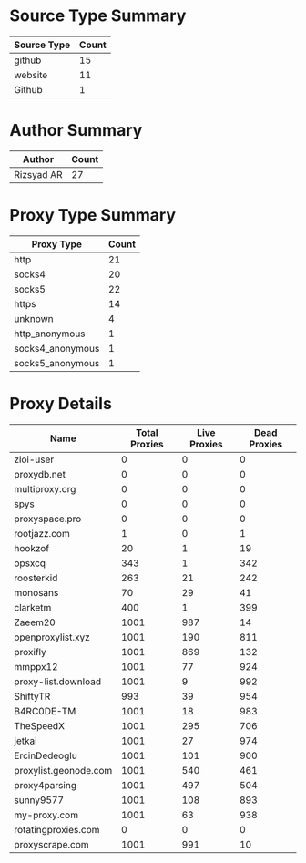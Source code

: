 # Source Type Summary

| Source Type | Count |
|-------------|-------|
| github | 15 |
| website | 11 |
| Github | 1 |


# Author Summary

| Author | Count |
|--------|-------|
| Rizsyad AR | 27 |


# Proxy Type Summary

| Proxy Type | Count |
|------------|-------|
| http | 21 |
| socks4 | 20 |
| socks5 | 22 |
| https | 14 |
| unknown | 4 |
| http_anonymous | 1 |
| socks4_anonymous | 1 |
| socks5_anonymous | 1 |


# Proxy Details

| Name | Total Proxies | Live Proxies | Dead Proxies |
|------|---------------|--------------|---------------|
| zloi-user | 0 | 0 | 0 |
| proxydb.net | 0 | 0 | 0 |
| multiproxy.org | 0 | 0 | 0 |
| spys | 0 | 0 | 0 |
| proxyspace.pro | 0 | 0 | 0 |
| rootjazz.com | 1 | 0 | 1 |
| hookzof | 20 | 1 | 19 |
| opsxcq | 343 | 1 | 342 |
| roosterkid | 263 | 21 | 242 |
| monosans | 70 | 29 | 41 |
| clarketm | 400 | 1 | 399 |
| Zaeem20 | 1001 | 987 | 14 |
| openproxylist.xyz | 1001 | 190 | 811 |
| proxifly | 1001 | 869 | 132 |
| mmppx12 | 1001 | 77 | 924 |
| proxy-list.download | 1001 | 9 | 992 |
| ShiftyTR | 993 | 39 | 954 |
| B4RC0DE-TM | 1001 | 18 | 983 |
| TheSpeedX | 1001 | 295 | 706 |
| jetkai | 1001 | 27 | 974 |
| ErcinDedeoglu | 1001 | 101 | 900 |
| proxylist.geonode.com | 1001 | 540 | 461 |
| proxy4parsing | 1001 | 497 | 504 |
| sunny9577 | 1001 | 108 | 893 |
| my-proxy.com | 1001 | 63 | 938 |
| rotatingproxies.com | 0 | 0 | 0 |
| proxyscrape.com | 1001 | 991 | 10 |
